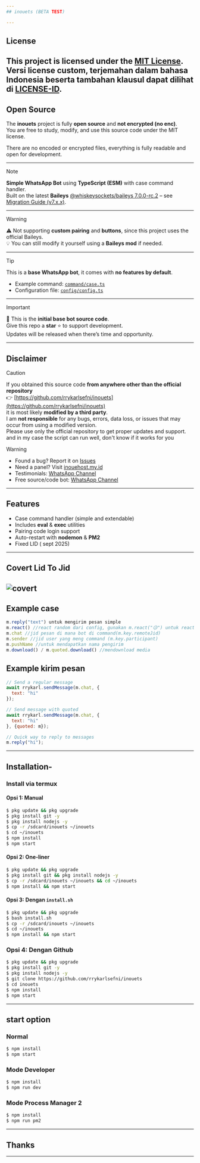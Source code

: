 ```yaml
---
## inouets (BETA TEST)

---
```

## License

This project is licensed under the [MIT License](./LICENSE).  
Versi license custom, terjemahan dalam bahasa Indonesia beserta tambahan klausul dapat dilihat di [LICENSE-ID](./LICENSE-ID).
---

## Open Source

The **inouets** project is fully **open source** and **not encrypted (no enc)**.  
You are free to study, modify, and use this source code under the MIT license.  

There are no encoded or encrypted files, everything is fully readable and open for development.

---
> [!NOTE]  
> **Simple WhatsApp Bot** using **TypeScript (ESM)** with case command handler.  
> Built on the latest **Baileys** [@whiskeysockets/baileys 7.0.0-rc.2](https://www.npmjs.com/package/@whiskeysockets/baileys#starting-socket-with-pairing-code) – see [Migration Guide (v7.x.x)](https://baileys.wiki/docs/migration/to-v7.0.0/).  
  
---
> [!WARNING]  
> ⚠️ Not supporting **custom pairing** and **buttons**, since this project uses the official Baileys.  
> 💡 You can still modify it yourself using a **Baileys mod** if needed.  

---
> [!TIP]  
> This is a **base WhatsApp bot**, it comes with **no features by default**.  
> - Example command: [`command/case.ts`](https://github.com/rrykarlsefni/inouets/blob/master/command/case.ts)  
> - Configuration file: [`config/config.ts`](https://github.com/rrykarlsefni/inouets/blob/master/config/config.ts)  

---
> [!IMPORTANT]  
> 🌟 This is the **initial base bot source code**.  
> Give this repo a **star** ⭐ to support development.  
> Updates will be released when there’s time and opportunity.

---

## Disclaimer
> [!CAUTION]  
> If you obtained this source code **from anywhere other than the official repository**  
> 👉 [https://github.com/rrykarlsefni/inouets](https://github.com/rrykarlsefni/inouets)  
> it is most likely **modified by a third party**.  
> I am **not responsible** for any bugs, errors, data loss, or issues that may occur from using a modified version.  
Please use only the official repository to get proper updates and support.
> and in my case the script can run well, don't know if it works for you

> [!WARNING]  
> - Found a bug? Report it on [Issues](https://github.com/rrykarlsefni/inouets/issues)  
> - Need a panel? Visit [inouehost.my.id](https://inouehost.my.id)  
> - Testimonials: [WhatsApp Channel](https://whatsapp.com/channel/0029Vb6bvDpDzgTBYTRlev2g)  
> - Free source/code bot: [WhatsApp Channel](https://whatsapp.com/channel/0029Vb42ECFB4hdJNqSg9t3z)
---

## Features

- Case command handler (simple and extendable)  
- Includes **eval** & **exec** utilities  
- Pairing code login support  
- Auto-restart with **nodemon** & **PM2**  
- Fixed LID ( sept 2025)

---

## Covert Lid To Jid
![covert](https://cdn.jsdelivr.net/gh/rrykarlsefni/inouets@master/.temp/convert.jpg) 
---
## Example case
```js
m.reply("text") untuk mengirim pesan simple
m.react() //react random dari config, gunakan m.react("😥") untuk react custom
m.chat //jid pesan di mana bot di command(m.key.remoteJid)
m.sender //jid user yang meng command (m.key.participant)
m.pushName //untuk mendapatkan nama pengirim 
m.download() / m.quoted.download() //mendownload media
```
## Example kirim pesan
```js
// Send a regular message
await rrykarl.sendMessage(m.chat, {
  text: "hi"
});
```
```js
// Send message with quoted
await rrykarl.sendMessage(m.chat, {
  text: "hi"
}, {quoted: m});
```
```js
// Quick way to reply to messages
m.reply("hi");
```
---
## Installation-
### Install via termux
#### Opsi 1: Manual
```bash
$ pkg update && pkg upgrade
$ pkg install git -y
$ pkg install nodejs -y
$ cp -r /sdcard/inouets ~/inouets
$ cd ~/inouets
$ npm install
$ npm start
```

#### Opsi 2: One-liner
```bash
$ pkg update && pkg upgrade
$ pkg install git && pkg install nodejs -y
$ cp -r /sdcard/inouets ~/inouets && cd ~/inouets
$ npm install && npm start
```

#### Opsi 3: Dengan `install.sh`
```bash
$ pkg update && pkg upgrade
$ bash install.sh
$ cp -r /sdcard/inouets ~/inouets
$ cd ~/inouets
$ npm install && npm start
```

### Opsi 4: Dengan Github
```bash
$ pkg update && pkg upgrade
$ pkg install git -y
$ pkg install nodejs -y
$ git clone https://github.com/rrykarlsefni/inouets
$ cd inouets
$ npm install
$ npm start
```

---
## start option
### Normal
```bash
$ npm install
$ npm start
```
### Mode Developer
```bash
$ npm install
$ npm run dev
```
### Mode Process Manager 2
```bash
$ npm install
$ npm run pm2
```

---
## Thanks
---